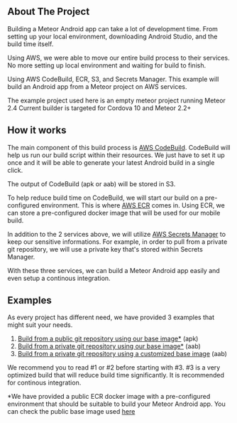 ## About The Project

Building a Meteor Android app can take a lot of development time.
From setting up your local environment, downloading Android Studio, and the build time itself.

Using AWS, we were able to move our entire build process to their services.
No more setting up local environment and waiting for build to finish.

Using AWS CodeBuild, ECR, S3, and Secrets Manager.
This example will build an Android app from a Meteor project on AWS services.

The example project used here is an empty meteor project running Meteor 2.4
Current builder is targeted for Cordova 10 and Meteor 2.2+

## How it works

The main component of this build process is [AWS CodeBuild](https://aws.amazon.com/codebuild/).
CodeBuild will help us run our build script within their resources.
We just have to set it up once and it will be able to generate your latest Android build in a single click.

The output of CodeBuild (apk or aab) will be stored in S3.

To help reduce build time on CodeBuild, we will start our build on a pre-configured environment.
This is where [AWS ECR](https://aws.amazon.com/ecr/) comes in.
Using ECR, we can store a pre-configured docker image that will be used for our mobile build.

In addition to the 2 services above, we will utilize [AWS Secrets Manager](https://aws.amazon.com/secrets-manager/) to keep our sensitive informations.
For example, in order to pull from a private git repository, we will use a private key that's stored within Secrets Manager.

With these three services, we can build a Meteor Android app easily and even setup a continous integration.

## Examples

As every project has different need, we have provided 3 examples that might suit your needs.
1. [Build from a public git repository using our base image*](https://github.com/Share911/meteor-cordova-android-aws-examples/tree/main/examples/public-mobile-builder) (apk)
2. [Build from a private git repository using our base image*](https://github.com/Share911/meteor-cordova-android-aws-examples/tree/main/examples/private-mobile-builder) (aab)
3. [Build from a private git repository using a customized base image](https://github.com/Share911/meteor-cordova-android-aws-examples/tree/main/examples/optimized-build) (aab)

We recommend you to read #1 or #2 before starting with #3.
#3 is a very optimized build that will reduce build time significantly. It is recommended for continous integration.

*We have provided a public ECR docker image with a pre-configured environment that should be suitable to build your Meteor Android app.
You can check the public base image used [here](https://github.com/Share911/meteor-cordova-android-public-image)
